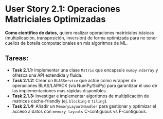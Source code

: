 
# User Story 2.1: Operaciones Matriciales Optimizadas

**Como científico de datos,** quiero realizar operaciones matriciales básicas (multiplicación, transposición, inversión) de forma optimizada para no tener cuellos de botella computacionales en mis algoritmos de ML.

## Tareas:

- **Task 2.1.1:** Implementar una clase `Matrix` que encapsule `numpy.ndarray` y ofrezca una API extendida y fluida.
- **Task 2.1.2:** Crear un `BLASService` que actúe como wrapper de operaciones BLAS/LAPACK (vía NumPy/SciPy) para garantizar el uso de las implementaciones más rápidas disponibles.
- **Task 2.1.3:** Investigar e implementar algoritmos de multiplicación de matrices cache-friendly (ej. `blocking` o `tiling`).
- **Task 2.1.4:** Añadir un `MemoryLayoutHandler` para gestionar y optimizar el acceso a datos con `memory layouts` C-contiguous vs F-contiguous.
